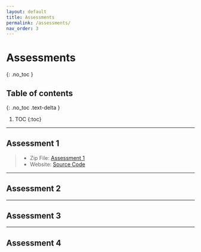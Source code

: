 ```yaml
---
layout: default
title: Assessments
permalink: /assessments/
nav_order: 3
---
```



# Assessments
{: .no_toc }


## Table of contents
{: .no_toc .text-delta }

1. TOC
{:toc}
---

## Assessment 1 

> * Zip File: [Assessment 1](/downloads/assessment-one.zip)
> * Website: [Source Code](https://github.com/NPStudios/NPStudios.github.io)

---
## Assessment 2

---
## Assessment 3

---
## Assessment 4
